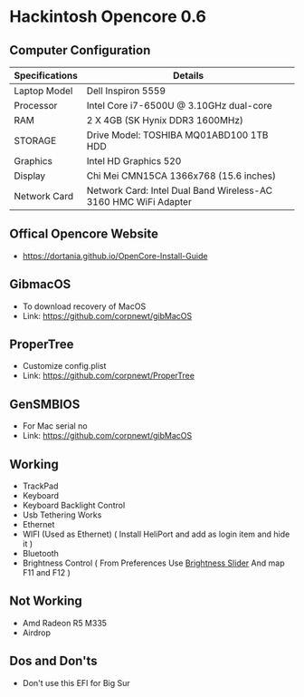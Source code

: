 # Hackintosh Opencore 0.6

## Computer Configuration

| Specifications | Details                                                         |
| -------------- | --------------------------------------------------------------- |
| Laptop Model   | Dell Inspiron 5559                                              |
| Processor      | Intel Core i7-6500U @ 3.10GHz dual-core                         |
| RAM            | 2 X 4GB (SK Hynix DDR3 1600MHz)                                 |
| STORAGE        | Drive Model: TOSHIBA MQ01ABD100 1TB HDD                         |
| Graphics       | Intel HD Graphics 520                                           |
| Display        | Chi Mei CMN15CA 1366x768 (15.6 inches)                          |
| Network Card   | Network Card: Intel Dual Band Wireless-AC 3160 HMC WiFi Adapter |

## Offical Opencore Website

- <https://dortania.github.io/OpenCore-Install-Guide>

## GibmacOS

- To download recovery of MacOS
- Link: <https://github.com/corpnewt/gibMacOS>

## ProperTree

- Customize config.plist
- Link: <https://github.com/corpnewt/ProperTree>

## GenSMBIOS

- For Mac serial no
- Link: <https://github.com/corpnewt/gibMacOS>

## Working

- TrackPad
- Keyboard
- Keyboard Backlight Control
- Usb Tethering Works
- Ethernet
- WIFI (Used as Ethernet) ( Install HeliPort and add as login item and hide it )
- Bluetooth
- Brightness Control ( From Preferences Use [Brightness Slider](https://apps.apple.com/us/app/brightness-slider/id456624497?mt=12) And map F11 and F12 )

## Not Working

- Amd Radeon R5 M335
- Airdrop

## Dos and Don'ts
- Don't use this EFI for Big Sur


<!-- Thanks to : [tamht298](https://github.com/tamht298)
Original Repo : https://github.com/tamht298/Hackintosh-OpenCore-Catalina-Dell-Inspiron-5559 -->
